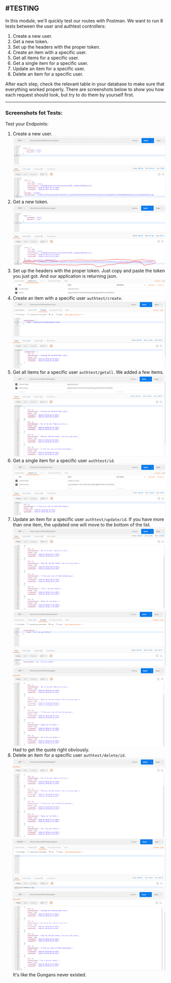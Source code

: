 #TESTING
---
In this module, we'll quickly test our routes with Postman. We want to run 8 tests between the user and authtest controllers:

1. Create a new user.
2. Get a new token.
3. Set up the headers with the proper token.
4. Create an item with a specific user.
5. Get all items for a specific user.
6. Get a single item for a specific user.
7. Update an item for a specific user.
8. Delete an item for a specific user.

After each step, check the relevant table in your database to make sure that everything worked properly. There are screenshots below to show you how each request should look, but try to do them by yourself first.

<hr />

### Screenshots fot Tests:

Test your Endpoints:
1. Create a new user.
![screenshot](assets/07-newuser.png)
2. Get a new token. 
![screenshot](assets/07-newtoken.png)
3. Set up the headers with the proper token. Just copy and paste the token you just got. And our application is returning json.
![screenshot](assets/07-headers.png)
4. Create an item with a specific user `authtest/create`.
![screenshot](assets/07-create.png)
5. Get all items for a specific user `authtest/getall`. We added a few items.
![screenshot](assets/07-getall.png)
6. Get a single item for a specific user `authtest/id`.
![screenshot](assets/07-getone.png)
7. Update an item for a specific user `authtest/update/id`. If you have more than one item, the updated one will move to the bottom of the list.
![before update](assets/07-before-update.png)
![screenshot](assets/07-update.png)
![after update](assets/07-after-update.png)
Had to get the quote right obviously.
8. Delete an item for a specific user `authtest/delete/id`.
![before delete](assets/07-after-update.png)
![screenshot](assets/07-delete-one.png)
![after delete](assets/07-after-delete.png)
It's like the Gungans never existed.
